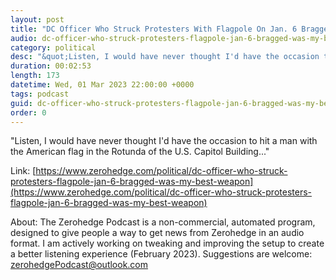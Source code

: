 ```yaml
---
layout: post
title: "DC Officer Who Struck Protesters With Flagpole On Jan. 6 Bragged 'That Was My Best Weapon'"
audio: dc-officer-who-struck-protesters-flagpole-jan-6-bragged-was-my-best-weapon-0
category: political
desc: "&quot;Listen, I would have never thought I'd have the occasion to hit a man with the American flag in the Rotunda of the U.S. Capitol Building...&quot;"
duration: 00:02:53
length: 173
datetime: Wed, 01 Mar 2023 22:00:00 +0000
tags: podcast
guid: dc-officer-who-struck-protesters-flagpole-jan-6-bragged-was-my-best-weapon-0
order: 0
---
```

&quot;Listen, I would have never thought I'd have the occasion to hit a man with the American flag in the Rotunda of the U.S. Capitol Building...&quot;

Link: [https://www.zerohedge.com/political/dc-officer-who-struck-protesters-flagpole-jan-6-bragged-was-my-best-weapon](https://www.zerohedge.com/political/dc-officer-who-struck-protesters-flagpole-jan-6-bragged-was-my-best-weapon)

About: The Zerohedge Podcast is a non-commercial, automated program, designed to give people a way to get news from Zerohedge in an audio format.  I am actively working on tweaking and improving the setup to create a better listening experience (February 2023).  Suggestions are welcome: [zerohedgePodcast@outlook.com](mailto:zerohedgePodcast@outlook.com)
